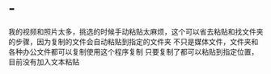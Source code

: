 # -
我的视频和照片太多，挑选的时候手动粘贴太麻烦，这个可以省去粘贴和找文件夹的步骤，因为复制的文件会自动粘贴到指定的文件夹
不只是媒体文件，文件夹和各种办公文件都可以复制使用这个程序复制
只要复制了都可以粘贴到指定位置，目前没有加入文本粘贴
